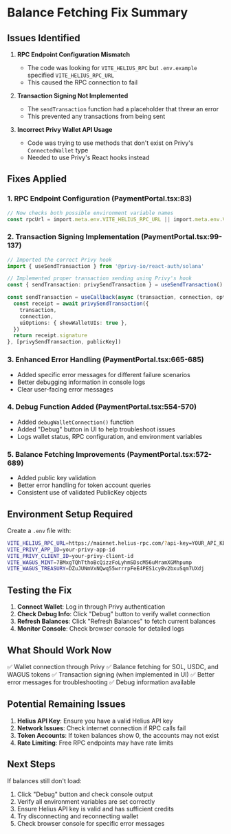 # Balance Fetching Fix Summary

## Issues Identified

1. **RPC Endpoint Configuration Mismatch**
   - The code was looking for `VITE_HELIUS_RPC` but `.env.example` specified `VITE_HELIUS_RPC_URL`
   - This caused the RPC connection to fail

2. **Transaction Signing Not Implemented**
   - The `sendTransaction` function had a placeholder that threw an error
   - This prevented any transactions from being sent

3. **Incorrect Privy Wallet API Usage**
   - Code was trying to use methods that don't exist on Privy's `ConnectedWallet` type
   - Needed to use Privy's React hooks instead

## Fixes Applied

### 1. RPC Endpoint Configuration (PaymentPortal.tsx:83)
```typescript
// Now checks both possible environment variable names
const rpcUrl = import.meta.env.VITE_HELIUS_RPC_URL || import.meta.env.VITE_HELIUS_RPC
```

### 2. Transaction Signing Implementation (PaymentPortal.tsx:99-137)
```typescript
// Imported the correct Privy hook
import { useSendTransaction } from '@privy-io/react-auth/solana'

// Implemented proper transaction sending using Privy's hook
const { sendTransaction: privySendTransaction } = useSendTransaction()

const sendTransaction = useCallback(async (transaction, connection, options) => {
  const receipt = await privySendTransaction({
    transaction,
    connection,
    uiOptions: { showWalletUIs: true },
  })
  return receipt.signature
}, [privySendTransaction, publicKey])
```

### 3. Enhanced Error Handling (PaymentPortal.tsx:665-685)
- Added specific error messages for different failure scenarios
- Better debugging information in console logs
- Clear user-facing error messages

### 4. Debug Function Added (PaymentPortal.tsx:554-570)
- Added `debugWalletConnection()` function
- Added "Debug" button in UI to help troubleshoot issues
- Logs wallet status, RPC configuration, and environment variables

### 5. Balance Fetching Improvements (PaymentPortal.tsx:572-689)
- Added public key validation
- Better error handling for token account queries
- Consistent use of validated PublicKey objects

## Environment Setup Required

Create a `.env` file with:
```bash
VITE_HELIUS_RPC_URL=https://mainnet.helius-rpc.com/?api-key=YOUR_API_KEY
VITE_PRIVY_APP_ID=your-privy-app-id
VITE_PRIVY_CLIENT_ID=your-privy-client-id
VITE_WAGUS_MINT=7BMxgTQhTthoBcQizzFoLyhmSDscM56uMramXGMhpump
VITE_WAGUS_TREASURY=DZuJUNmVxNQwq55wrrrpFeE4PES1cyBv2bxuSqm7UXdj
```

## Testing the Fix

1. **Connect Wallet**: Log in through Privy authentication
2. **Check Debug Info**: Click "Debug" button to verify wallet connection
3. **Refresh Balances**: Click "Refresh Balances" to fetch current balances
4. **Monitor Console**: Check browser console for detailed logs

## What Should Work Now

✅ Wallet connection through Privy
✅ Balance fetching for SOL, USDC, and WAGUS tokens
✅ Transaction signing (when implemented in UI)
✅ Better error messages for troubleshooting
✅ Debug information available

## Potential Remaining Issues

1. **Helius API Key**: Ensure you have a valid Helius API key
2. **Network Issues**: Check internet connection if RPC calls fail
3. **Token Accounts**: If token balances show 0, the accounts may not exist
4. **Rate Limiting**: Free RPC endpoints may have rate limits

## Next Steps

If balances still don't load:
1. Click "Debug" button and check console output
2. Verify all environment variables are set correctly
3. Ensure Helius API key is valid and has sufficient credits
4. Try disconnecting and reconnecting wallet
5. Check browser console for specific error messages